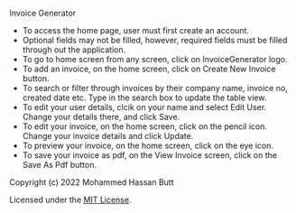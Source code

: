 Invoice Generator

- To access the home page, user must first create an account.
- Optional fields may not be filled, however, required fields must be filled through out the application.
- To go to home screen from any screen, click on InvoiceGenerator logo.
- To add an invoice, on the home screen, click on Create New Invoice button.
- To search or filter through invoices by their company name, invoice no, created date etc. Type in the search box to update the table view.
- To edit your user details, clcik on your name and select Edit User. Change your details there, and click Save.
- To edit your invoice, on the home screen, click on the pencil icon. Change your invoice details and click Update.
- To preview your invoice, on the home screen, click on the eye icon.
- To save your invoice as pdf, on the View Invoice screen, click on the Save As Pdf button.

Copyright (c) 2022 Mohammed Hassan Butt

Licensed under the [MIT License](LICENSE).